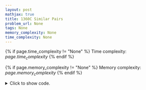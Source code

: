 ```yaml
---
layout: post
mathjax: true
title: 1360C Similar Pairs
problem_url: None
tags: None
memory_complexity: None
time_complexity: None
---
```




{% if page.time_complexity != "None" %}
Time complexity: ${{ page.time_complexity }}$
{% endif %}

{% if page.memory_complexity != "None" %}
Memory complexity: ${{ page.memory_complexity }}$
{% endif %}

<details>
<summary>
<p style="display:inline">Click to show code.</p>
</summary>
```cpp
{% raw %}
using namespace std;
const int NMAX = 50;
int n, a[NMAX];
bool solve(void)
{
    int cnt = 0;
    for (int i = 0; i < n; ++i)
        if (a[i] % 2 == 0)
            cnt += 1;
    if (cnt % 2 == 0)
        return true;
    sort(a, a + n);
    for (int i = 1; i < n; ++i)
        if (a[i] - a[i - 1] == 1)
            return true;
    return false;
}
int main(void)
{
    int t;
    cin >> t;
    while (t--)
    {
        cin >> n;
        for (int i = 0; i < n; ++i)
            cin >> a[i];
        cout << (solve() ? "YES" : "NO") << endl;
    }
}

{% endraw %}
```
</details>

